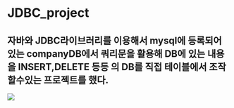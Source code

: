 # JDBC_project
## 자바와 JDBC라이브러리를 이용해서 mysql에 등록되어있는 companyDB에서 쿼리문을 활용해 DB에 있는 내용을 INSERT,DELETE 등등 의 DB를 직접 테이블에서 조작할수있는 프로젝트를 했다.
![](https://blog.kakaocdn.net/dn/oed9z/btqDjGqc8Hh/fTNTE08lq5mhxWQecAi5k0/img.png)

